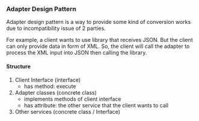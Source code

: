 ### Adapter Design Pattern

Adapter design pattern is a way to provide some kind of conversion works due to incompatibility issue of 2 parties.

For example, a client wants to use library that receives JSON. But the client can only provide data in form of XML. So, the client will call the adapter to process the XML input into JSON then calling the library.

#### Structure
1. Client Interface (interface)
    - has method: execute
2. Adapter classes (concrete class)
    - implements methods of client interface
    - has attribute: the other service that the client wants to call
3. Other services (concrete class / Interface)